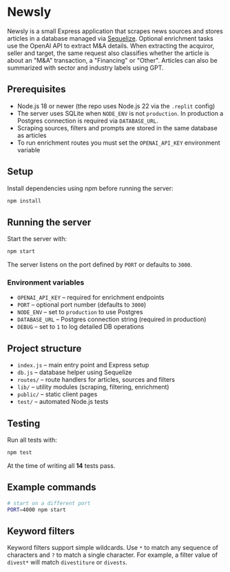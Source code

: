 # Newsly

Newsly is a small Express application that scrapes news sources and stores articles in a database managed via [Sequelize](https://sequelize.org/). Optional enrichment tasks use the OpenAI API to extract M&A details. When extracting the acquiror, seller and target, the same request also classifies whether the article is about an "M&A" transaction, a "Financing" or "Other".
Articles can also be summarized with sector and industry labels using GPT.

## Prerequisites

- Node.js 18 or newer (the repo uses Node.js 22 via the `.replit` config)
- The server uses SQLite when `NODE_ENV` is not `production`. In production a
  Postgres connection is required via `DATABASE_URL`.
- Scraping sources, filters and prompts are stored in the same database as articles
- To run enrichment routes you must set the `OPENAI_API_KEY` environment variable

## Setup

Install dependencies using npm before running the server:

```bash
npm install
```

## Running the server

Start the server with:

```bash
npm start
```

The server listens on the port defined by `PORT` or defaults to `3000`.

### Environment variables

- `OPENAI_API_KEY` – required for enrichment endpoints
- `PORT` – optional port number (defaults to `3000`)
- `NODE_ENV` – set to `production` to use Postgres
- `DATABASE_URL` – Postgres connection string (required in production)
- `DEBUG` – set to `1` to log detailed DB operations

## Project structure

- `index.js` – main entry point and Express setup
- `db.js` – database helper using Sequelize
- `routes/` – route handlers for articles, sources and filters
- `lib/` – utility modules (scraping, filtering, enrichment)
- `public/` – static client pages
- `test/` – automated Node.js tests

## Testing

Run all tests with:

```bash
npm test
```

At the time of writing all **14** tests pass.

## Example commands

```bash
# start on a different port
PORT=4000 npm start
```

## Keyword filters

Keyword filters support simple wildcards. Use `*` to match any sequence of
characters and `?` to match a single character. For example, a filter value of
`divest*` will match `divestiture` or `divests`.


